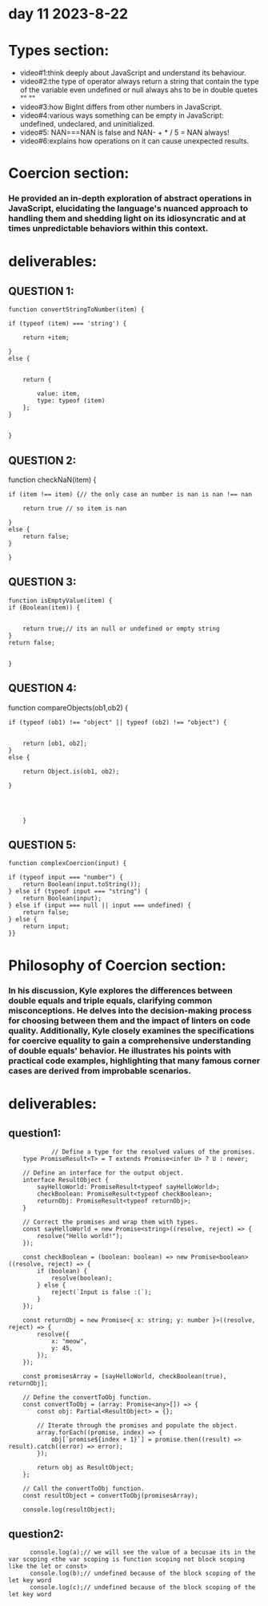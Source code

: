 # day 11  2023-8-22
# Types section:
- video#1:think deeply about JavaScript and understand its behaviour.
- video#2:the type of operator always return a string that contain the type of the variable even undefined or null always ahs to be in double quetes "" ""
- video#3:how BigInt differs from other numbers in JavaScript.
- video#4:various ways something can be empty in JavaScript: undefined, undeclared, and uninitialized.
- video#5: NAN===NAN is false and NAN- + * / 5 = NAN always!
- video#6:explains how operations on it can cause unexpected results.
# Coercion section:
### He provided an in-depth exploration of abstract operations in JavaScript, elucidating the language's nuanced approach to handling them and shedding light on its idiosyncratic and at times unpredictable behaviors within this context.



# deliverables:
## QUESTION 1:
    function convertStringToNumber(item) {

    if (typeof (item) === 'string') {

        return +item;

    }
    else {


        return {

            value: item,
            type: typeof (item)
        };
    }


    }
## QUESTION 2:
function checkNaN(item) {

    if (item !== item) {// the only case an number is nan is nan !== nan

        return true // so item is nan

    }
    else {
        return false;
    }

    }
## QUESTION 3:
    function isEmptyValue(item) {
    if (Boolean(item)) {


        return true;// its an null or undefined or empty string
    }
    return false;
    

    }
## QUESTION 4:
function compareObjects(ob1,ob2) {

    if (typeof (ob1) !== "object" || typeof (ob2) !== "object") {


        return [ob1, ob2];
    }
    else {

        return Object.is(ob1, ob2);

    }




        }
## QUESTION 5:



    function complexCoercion(input) { 

    if (typeof input === "number") {
        return Boolean(input.toString());
    } else if (typeof input === "string") {
        return Boolean(input);
    } else if (input === null || input === undefined) {
        return false;
    } else {
        return input;
    }}

# Philosophy of Coercion section:
### In his discussion, Kyle explores the differences between double equals and triple equals, clarifying common misconceptions. He delves into the decision-making process for choosing between them and the impact of linters on code quality. Additionally, Kyle closely examines the specifications for coercive equality to gain a comprehensive understanding of double equals' behavior. He illustrates his points with practical code examples, highlighting that many famous corner cases are derived from improbable scenarios.
# deliverables:
## question1:
                // Define a type for the resolved values of the promises.
        type PromiseResult<T> = T extends Promise<infer U> ? U : never;
        
        // Define an interface for the output object.
        interface ResultObject {
            sayHelloWorld: PromiseResult<typeof sayHelloWorld>;
            checkBoolean: PromiseResult<typeof checkBoolean>;
            returnObj: PromiseResult<typeof returnObj>;
        }
        
        // Correct the promises and wrap them with types.
        const sayHelloWorld = new Promise<string>((resolve, reject) => {
            resolve("Hello world!");
        });
        
        const checkBoolean = (boolean: boolean) => new Promise<boolean>((resolve, reject) => {
            if (boolean) {
                resolve(boolean);
            } else {
                reject(`Input is false :(`);
            }
        });
        
        const returnObj = new Promise<{ x: string; y: number }>((resolve, reject) => {
            resolve({
                x: "meow",
                y: 45,
            });
        });
        
        const promisesArray = [sayHelloWorld, checkBoolean(true), returnObj];
        
        // Define the convertToObj function.
        const convertToObj = (array: Promise<any>[]) => {
            const obj: Partial<ResultObject> = {};
        
            // Iterate through the promises and populate the object.
            array.forEach((promise, index) => {
                obj[`promise${index + 1}`] = promise.then((result) => result).catch((error) => error);
            });
        
            return obj as ResultObject;
        };
        
        // Call the convertToObj function.
        const resultObject = convertToObj(promisesArray);
        
        console.log(resultObject);
        
## question2:
          console.log(a);// we will see the value of a becusae its in the var scoping <the var scoping is function scoping not block scoping like the let or const> 
          console.log(b);// undefined because of the block scoping of the let key word
          console.log(c);// undefined because of the block scoping of the let key word


